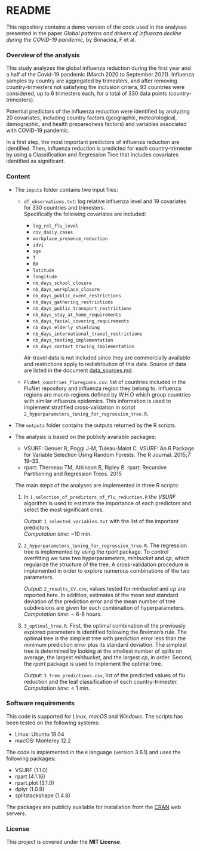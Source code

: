 # README

This repository contains a demo version of the code used in the analyses presented in the paper *Global patterns and drivers of influenza decline during the COVID-19 pandemic*, by Bonacina, F et al.

### Overview of the analysis

This study analyzes the global influenza reduction during the first year and a half of the Covid-19 pandemic (March 2020 to September 2021). Influenza samples by country are aggregated by trimesters, and after removing country-trimesters not satisfying the inclusion critera, 93 countries were considered, up to 6 trimesters each, for a total of 330 data points (country-trimesters). 

Potential predictors of the influenza reduction were identified by analyzing 20 covariates, including country factors (geographic, meteorological, demographic, and health preparedness factors) and variables associated with COVID-19 pandemic. 

In a first step, the most important predictors of influenza reduction are identified. Then, influenza reduction is predicted for each country-trimester by using a Classification and Regression Tree that includes covariates identified as significant. 

### Content

- The `inputs` folder contains two input files:
    - `df_observations.txt`: log relative influenza level and 19 covariates for 330 countries and trimesters.  
      Specifically the following covariates are included:
        - `log_rel_flu_level`
        - `cov_daily_cases`
        - `workplace_presence_reduction`
        - `idvi`
        - `age`
        - `T`
        - `RH`
        - `latitude`
        - `longitude`
        - `nb_days_school_closure`
        - `nb_days_workplace_closure`
        - `nb_days_public_event_restrictions`
        - `nb_days_gathering_restrictions`
        - `nb_days_public_transport_restrictions`
        - `nb_days_stay_at_home_requirements`
        - `nb_days_facial_covering_requirements`
        - `nb_days_elderly_shielding`
        - `nb_days_international_travel_restrictions`
        - `nb_days_testing_implementation`
        - `nb_days_contact_tracing_implementation`

      Air-travel data is not included since they are commercially available and restrictions apply to redistribution of this data. Source of data are listed in the document [data_sources.md](https://github.com/FrancescoBonacina/flu-reduction-during-covid-19/blob/main/data_sources.md).
    
    - `FluNet_countries_fluregions.csv`: list of countries included in the FluNet repository and influenza region they belong to. Influenza regions are macro-regions defined by W.H.O which group countries with similar influenza epidemics. This information is used to implement stratified cross-validation in script `2_hyperparameters_tuning_for_regression_tree.R`.

- The `outputs` folder contains the outputs returned by the R scripts.

- The analysis is based on the publicly available packages:
    - VSURF: Genuer R, Poggi J-M, Tuleau-Malot C. VSURF: An R Package for Variable Selection Using Random Forests. The R Journal. 2015;7:
19–33.
    - rpart: Therneau TM, Atkinson B, Ripley B. rpart: Recursive Partitioning and Regression Trees. 2015  
    
    The main steps of the analyses are implemented in three R scripts:
  1) In `1_selection_of_predictors_of_flu_reduction.R` the *VSURF* algorithm is used to estimate the importance of each predictors and select the most significant ones.

      *Output*: `1_selected_variables.txt` with the list of the important predictors.     
      *Computation time*: ~10 min.

  2) `2_hyperparameters_tuning_for_regression_tree.R`. The regression tree is implemented by using the *rpart* package. To control overfitting we tune two hyperparameters, *minbucket* and *cp*, which regularize the structure of the tree. A cross-validation procedure is implemented in order to explore numerous combinations of the two parameters. 

      *Output*: `2_results_CV.csv`, values tested for *minbucket* and *cp* are reported here. In addition, estimates of the mean and standard deviation of the prediction error and the mean number of tree subdivisions are given for each combination of hyperparameters.    
      *Computation time*: ~ 6-8 hours.

  3) `3_optimal_tree.R`. First, the optimal combination of the previously explored parameters is identified following the Breiman’s rule. The optimal tree is the simplest tree with prediction error less than the minimum prediction error plus its standard deviation. The simplest tree is determined by looking at the smallest number of splits on average, the largest *minbucket*, and the largest *cp*, in order. Second, the *rpart* package is used to implement the optimal tree.

      *Output*: `3_tree_predictions.csv`, list of the predicted values of flu reduction and the leaf classification of each country-trimester.   
      *Computation time*: < 1 min.

### Software requirements

This code is supported for *Linux*, *macOS* and *Windows*. The scripts has been tested on the following systems:
- Linux: Ubuntu 18.04
- macOS: Monterey 12.2

The code is implemented in the `R` language (version 3.6.1) and uses the following packages:
- VSURF (1.1.0)
- rpart (4.1.16)
- rpart.plot (3.1.0)
- dplyr (1.0.9)
- splitstackshape (1.4.8)

The packages are publicly available for installation from the [CRAN](https://cran.r-project.org/) web servers.

### License

This project is covered under the **MIT License**.
